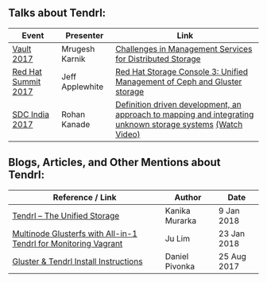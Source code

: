 ## Talks about Tendrl:
| Event | Presenter | Link |
|---|---|---|
| [Vault 2017](http://events.linuxfoundation.org/events/vault) | Mrugesh Karnik | [Challenges in Management Services for Distributed Storage](http://events.linuxfoundation.org/sites/events/files/slides/challenges-in-management-services-for-distributed-storage.pdf) |
| [Red Hat Summit 2017](https://rh2017.smarteventscloud.com/connect/agenda.ww) | Jeff Applewhite | [Red Hat Storage Console 3: Unified Management of Ceph and Gluster storage](https://rh2017.smarteventscloud.com/connect/fileDownload/session/12E1B69A9D0F8B20237E9CF51BB18BB9/S104248_Applewhite_Red%20Hat%20Storage%20Console%203-%20Unified%20Management%20of%20Ceph%20and%20Gluster%20storage.pdf) |
| [SDC India 2017](https://www.snia.org/events/sdc-india/2017-sdc-india-abracts#def_driven_dev) | Rohan Kanade| [Definition driven development, an approach to mapping and integrating unknown storage systems](https://www.snia.org/sites/default/files/SDCIndia/2017/Slides/Rohan%20Kanade%20-%20Red%20Hat%20-%20Definition%20driven%20development%2C%20mapping%20and%20integrating%20unknown%20storage%20systems%20a.k.a%20Tendrl%20%281%29.pdf)  [(Watch Video)](https://www.youtube.com/watch?v=mb5H6UypuVw) |


## Blogs, Articles, and Other Mentions about Tendrl:
| Reference / Link | Author | Date |
|---|---|---|
| [Tendrl – The Unified Storage](https://a2batic.wordpress.com/2018/01/09/tendrl-the-unified-storage/) | Kanika Murarka | 9 Jan 2018 |
| [Multinode Glusterfs with All-in-1 Tendrl for Monitoring Vagrant](https://github.com/julienlim/multinode-glusterfs-with-tendrl-vagrant) | Ju Lim | 23 Jan 2018 |
| [Gluster & Tendrl Install Instructions](https://github.com/Daniel-Pivonka/gluster-tendrl-install) | Daniel Pivonka | 25 Aug 2017 |

